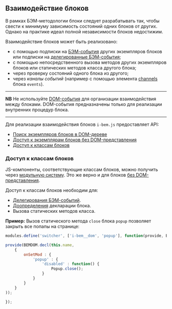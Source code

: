 <a name="ibc"></a>
## Взаимодействие блоков

В рамках БЭМ-методологии блоки следует разрабатывать так, чтобы свести к минимуму зависимость состояний одних блоков от других. Однако на практике идеал полной независимости блоков недостижим.

Взаимодействие блоков может быть реализовано:

* с помощью подписки на [БЭМ-события](i-bem-js-events.ru.md#bem-events) других экземпляров
блоков или подписки на [делегированные БЭМ-события](i-bem-js-events.ru.md#bem-events-delegated);
* с помощью непосредственного вызова методов других экземпляров
блоков или статических методов класса другого блока;
* через проверку состояний одного блока из другого;
* через *каналы событий* (например с помощью элемента [channels](../../common.blocks/events/__channels/events__channels.ru.md) блока `events`).

***

**NB** Не используйте [DOM-события](i-bem-js-events.ru.md#dom-events) для
организации взаимодействия между блоками. DOM-события предназначены
только для реализации внутренних процедур блока.

***

Для реализации взаимодействия блоков `i-bem.js` предоставляет API:

* [Поиск экземпляров блоков в DOM-дереве](i-bem-js-dom.ru.md#api-find)
* [Доступ к экземплярам блоков без DOM-представления](i-bem-js-html-binding.ru.md#api-nodom)
* [Доступ к классам блоков](#api-calss)

<a name="api-class"></a>
### Доступ к классам блоков

JS-компоненты, соответствующие классам блоков, можно получить через [модульную систему][ym]. Это же верно и для блоков [без DOM-представления](i-bem-js-html-binding.ru.md#i-blocks).

Доступ к классам блоков необходим для:

* [Делегирования БЭМ-событий](i-bem-js-events.ru.md#bem-events-delegated).
* [Доопределения](i-bem-js-decl.ru.md#inher-over) декларации блока.
* Вызова статических методов класса.

**Пример:** Вызов статического метода `close` блока `popup` позволяет закрыть все попапы на странице:

```js
modules.define('switcher', ['i-bem__dom', 'popup'], function(provide, BEMDOM, Popup) {

provide(BEMDOM.decl(this.name,
    {
        onSetMod : {
            'popup' : {
                'disabled' : function() {
                    Popup.close();
                }
            }
        }
    }
));

});
```


[ym]: https://github.com/ymaps/modules

